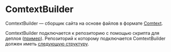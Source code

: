 # ComtextBuilder

ComtextBuilder — сборщик сайта на основе файлов в формате [Comtext](https://research.comtext.space/format-comtext.html).

ComtextBuilder подключается к репозиторию с помощью скрипта для деплоя ([пример](https://github.com/comtextspace/rubin/blob/main/.github/workflows/deploy_site.yml)). Репозиторий к которому подключается ComtextBuilder должен иметь [следующую структуру](documentation/structure.md).

